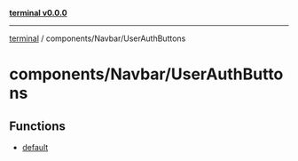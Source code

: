 [**terminal v0.0.0**](../../../README.md)

***

[terminal](../../../README.md) / components/Navbar/UserAuthButtons

# components/Navbar/UserAuthButtons

## Functions

- [default](functions/default.md)
